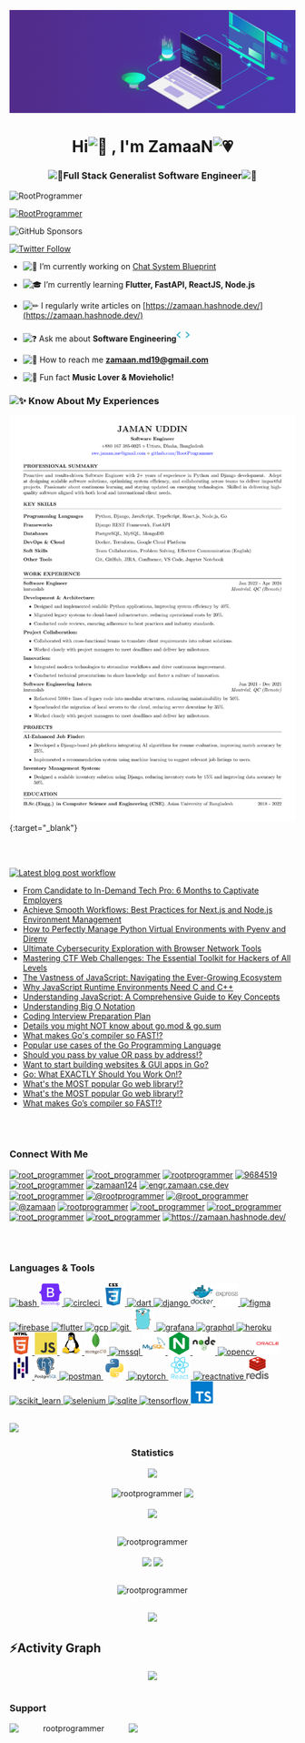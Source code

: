 [![MasterHead](https://github.com/RootProgrammer/media-hub/blob/main/animated-banners/laptop.gif)](https://profiles.topcoder.com/root_programmer)

<h1 align="center">Hi<img src="https://fonts.gstatic.com/s/e/notoemoji/latest/1f44b/512.gif" alt="👋" width="32" height="32">
, I'm ZamaaN<img src="https://fonts.gstatic.com/s/e/notoemoji/latest/1f497/512.gif" alt="💗" width="32" height="32"></h1>
<h3 align="center"><img src="https://fonts.gstatic.com/s/e/notoemoji/latest/1f31f/512.gif" alt="🌟" width="32" height="32">Full Stack Generalist Software Engineer<img src="https://fonts.gstatic.com/s/e/notoemoji/latest/1f31f/512.gif" alt="🌟" width="32" height="32"></h3>

<p align="left"> <img src="https://komarev.com/ghpvc/?username=RootProgrammer&label=Profile%20views&color=00B14f&style=flat" alt="RootProgrammer" /> </p>

<p align="left"> <a href="https://github.com/ryo-ma/github-profile-trophy"><img src="https://github-profile-trophy.vercel.app/?username=RootProgrammer" alt="RootProgrammer" /></a> </p>
<img alt="GitHub Sponsors" src="https://img.shields.io/github/sponsors/RootProgrammer?color=%2300B14F&logo=github">

<p align="left"> <a href="https://twitter.com/root_programmer" target="_blank"><img alt="Twitter Follow" src="https://img.shields.io/twitter/follow/root_programmer?style=social"></a> </p>

- <img src="https://fonts.gstatic.com/s/e/notoemoji/latest/1f6a7/512.gif" alt="🚧" width="32" height="32"> I’m currently working on [Chat System Blueprint](https://github.com/RootProgrammer/chat-system-blueprint)

- <img src="https://fonts.gstatic.com/s/e/notoemoji/latest/1f393/512.gif" alt="🎓" width="32" height="32"> I’m currently learning **Flutter, FastAPI, ReactJS, Node.js**

- <img src="https://fonts.gstatic.com/s/e/notoemoji/latest/270f_fe0f/512.gif" alt="✏" width="32" height="32"> I regularly write articles on [https://zamaan.hashnode.dev/](https://zamaan.hashnode.dev/)

- <img src="https://fonts.gstatic.com/s/e/notoemoji/latest/2753/512.gif" alt="❓" width="32" height="32"> Ask me about **Software Engineering<img src="https://github.com/RootProgrammer/media-hub/blob/main/animated-emojis/skills.gif" alt="</>" width="24" height="24">**

- <img src="https://fonts.gstatic.com/s/e/notoemoji/latest/1f48c/512.gif" alt="💌" width="32" height="32"> How to reach me **zamaan.md19@gmail.com**

- <img src="https://fonts.gstatic.com/s/e/notoemoji/latest/1f4ab/512.gif" alt="💫" width="32" height="32"> Fun fact **Music Lover & Movieholic!**
<!-- RESUME -->
<h3 align="left"><img src="https://fonts.gstatic.com/s/e/notoemoji/latest/2728/512.gif" alt="✨" width="32" height="32"> Know About My Experiences</h3>
<!--
<a href="https://drive.google.com/file/d/1wVk-32lpsKMBBzz6Ev8xMIivWe1REUwp/view?usp=sharing" target="_blank" rel="noopener noreferrer" title="Jaman Uddin's Resume">
  <img src="https://github.com/RootProgrammer/Resume/blob/main/resume/job-oriented-resume/star-coder-resume/jaman-uddin.png?raw=true" alt="Jaman Uddin's Resume" />
</a>
-->
<!-- Make sure to append ?raw=true to the URL to get the raw, viewable image instead of the GitHub page for the image file. -->

[![Resume](https://github.com/RootProgrammer/Resume/blob/main/resume/job-oriented-resume/star-coder-resume/jaman-uddin.png?raw=true)](https://drive.google.com/file/d/1wVk-32lpsKMBBzz6Ev8xMIivWe1REUwp/view?usp=sharing){:target="_blank"}

<br><br>

[![Latest blog post workflow](https://github.com/RootProgrammer/RootProgrammer/actions/workflows/blogposts.yml/badge.svg?branch=main)](https://github.com/RootProgrammer/RootProgrammer/actions/workflows/blogposts.yml)
<!-- BLOG-POST-LIST:START -->
- [From Candidate to In-Demand Tech Pro: 6 Months to Captivate Employers](https://zamaan.hashnode.dev/from-candidate-to-in-demand-tech-pro-6-months-to-captivate-employers)
- [Achieve Smooth Workflows: Best Practices for Next.js and Node.js Environment Management](https://zamaan.hashnode.dev/achieve-smooth-workflows-best-practices-for-nextjs-and-nodejs-environment-management)
- [How to Perfectly Manage Python Virtual Environments with Pyenv and Direnv](https://zamaan.hashnode.dev/how-to-perfectly-manage-python-virtual-environments-with-pyenv-and-direnv)
- [Ultimate Cybersecurity Exploration with Browser Network Tools](https://zamaan.hashnode.dev/ultimate-cybersecurity-exploration-with-browser-network-tools)
- [Mastering CTF Web Challenges: The Essential Toolkit for Hackers of All Levels](https://zamaan.hashnode.dev/mastering-ctf-web-challenges-the-essential-toolkit-for-hackers-of-all-levels)
- [The Vastness of JavaScript: Navigating the Ever-Growing Ecosystem](https://zamaan.hashnode.dev/the-vastness-of-javascript-navigating-the-ever-growing-ecosystem)
- [Why JavaScript Runtime Environments Need C and C++](https://zamaan.hashnode.dev/why-javascript-runtime-environments-need-c-and-c)
- [Understanding JavaScript: A Comprehensive Guide to Key Concepts](https://zamaan.hashnode.dev/understanding-javascript-a-comprehensive-guide-to-key-concepts)
- [Understanding Big O Notation](https://zamaan.hashnode.dev/understanding-big-o-notation)
- [Coding Interview Preparation Plan](https://zamaan.hashnode.dev/coding-interview-preparation-plan)
- [Details you might NOT know about go.mod &amp; go.sum](https://zamaan.hashnode.dev/details-you-might-not-know-about-gomod-and-gosum)
- [What makes Go&#39;s compiler so FAST!?](https://zamaan.hashnode.dev/what-makes-gos-compiler-so-fast)
- [Popular use cases of the Go Programming Language](https://zamaan.hashnode.dev/popular-use-cases-of-the-go-programming-language)
- [Should you pass by value OR pass by address!?](https://zamaan.hashnode.dev/should-you-pass-by-value-or-pass-by-address)
- [Want to start building websites &amp; GUI apps in Go?](https://zamaan.hashnode.dev/want-to-start-building-websites-and-gui-apps-in-go)
- [Go: What EXACTLY Should You Work On!?](https://zamaan.hashnode.dev/go-what-exactly-should-you-work-on)
- [What&#39;s the MOST popular Go web library!?](https://dev.to/root_programmer/whats-the-most-popular-go-web-library-hia)
- [What&#39;s the MOST popular Go web library!?](https://zamaan.hashnode.dev/whats-the-most-popular-go-web-library)
- [What makes Go’s compiler so FAST!?](https://medium.com/@root_programmer/what-makes-gos-compiler-so-fast-d7d7a708b0d6?source=rss-9012f3cb175b------2)
<!-- BLOG-POST-LIST:END -->
<br><br>


<h3 align="left">Connect With Me</h3>
<p align="left">
<a href="https://dev.to/root_programmer" target="blank"><img align="center" src="https://raw.githubusercontent.com/rahuldkjain/github-profile-readme-generator/master/src/images/icons/Social/devto.svg" alt="root_programmer" height="30" width="40" /></a>
<a href="https://twitter.com/root_programmer" target="blank"><img align="center" src="https://raw.githubusercontent.com/rahuldkjain/github-profile-readme-generator/master/src/images/icons/Social/twitter.svg" alt="root_programmer" height="30" width="40" /></a>
<a href="https://linkedin.com/in/rootprogrammer" target="blank"><img align="center" src="https://raw.githubusercontent.com/rahuldkjain/github-profile-readme-generator/master/src/images/icons/Social/linked-in-alt.svg" alt="rootprogrammer" height="30" width="40" /></a>
<a href="https://stackoverflow.com/users/9684519" target="blank"><img align="center" src="https://raw.githubusercontent.com/rahuldkjain/github-profile-readme-generator/master/src/images/icons/Social/stack-overflow.svg" alt="9684519" height="30" width="40" /></a>
<a href="https://codesandbox.com/root_programmer" target="blank"><img align="center" src="https://raw.githubusercontent.com/rahuldkjain/github-profile-readme-generator/master/src/images/icons/Social/codesandbox.svg" alt="root_programmer" height="30" width="40" /></a>
<a href="https://kaggle.com/zamaan124" target="blank"><img align="center" src="https://raw.githubusercontent.com/rahuldkjain/github-profile-readme-generator/master/src/images/icons/Social/kaggle.svg" alt="zamaan124" height="30" width="40" /></a>
<a href="https://fb.com/engr.zamaan.cse.dev" target="blank"><img align="center" src="https://raw.githubusercontent.com/rahuldkjain/github-profile-readme-generator/master/src/images/icons/Social/facebook.svg" alt="engr.zamaan.cse.dev" height="30" width="40" /></a>
<a href="https://instagram.com/root_programmer" target="blank"><img align="center" src="https://raw.githubusercontent.com/rahuldkjain/github-profile-readme-generator/master/src/images/icons/Social/instagram.svg" alt="root_programmer" height="30" width="40" /></a>
<a href="https://hashnode.com/@rootprogrammer" target="blank"><img align="center" src="https://raw.githubusercontent.com/rahuldkjain/github-profile-readme-generator/master/src/images/icons/Social/hashnode.svg" alt="@rootprogrammer" height="30" width="40" /></a>
<a href="https://medium.com/@root_programmer" target="blank"><img align="center" src="https://raw.githubusercontent.com/rahuldkjain/github-profile-readme-generator/master/src/images/icons/Social/medium.svg" alt="@root_programmer" height="30" width="40" /></a>
<a href="https://www.youtube.com/c/@zamaan" target="blank"><img align="center" src="https://raw.githubusercontent.com/rahuldkjain/github-profile-readme-generator/master/src/images/icons/Social/youtube.svg" alt="@zamaan" height="30" width="40" /></a>
<a href="https://www.codechef.com/users/rootprogrammer" target="blank"><img align="center" src="https://cdn.jsdelivr.net/npm/simple-icons@3.1.0/icons/codechef.svg" alt="rootprogrammer" height="30" width="40" /></a>
<a href="https://www.hackerrank.com/root_programmer" target="blank"><img align="center" src="https://raw.githubusercontent.com/rahuldkjain/github-profile-readme-generator/master/src/images/icons/Social/hackerrank.svg" alt="root_programmer" height="30" width="40" /></a>
<a href="https://codeforces.com/profile/root_programmer" target="blank"><img align="center" src="https://raw.githubusercontent.com/rahuldkjain/github-profile-readme-generator/master/src/images/icons/Social/codeforces.svg" alt="root_programmer" height="30" width="40" /></a>
<a href="https://www.leetcode.com/root_programmer" target="blank"><img align="center" src="https://raw.githubusercontent.com/rahuldkjain/github-profile-readme-generator/master/src/images/icons/Social/leet-code.svg" alt="root_programmer" height="30" width="40" /></a>
<a href="https://www.topcoder.com/members/root_programmer" target="blank"><img align="center" src="https://raw.githubusercontent.com/rahuldkjain/github-profile-readme-generator/master/src/images/icons/Social/topcoder.svg" alt="root_programmer" height="30" width="40" /></a>
<a href="/https://zamaan.hashnode.dev/" target="blank"><img align="center" src="https://raw.githubusercontent.com/rahuldkjain/github-profile-readme-generator/master/src/images/icons/Social/rss.svg" alt="https://zamaan.hashnode.dev/" height="30" width="40" /></a>
</p>
<br><br>

<h3 align="left">Languages & Tools</h3>
<p align="left"> <a href="https://www.gnu.org/software/bash/" target="_blank" rel="noreferrer"> <img src="https://www.vectorlogo.zone/logos/gnu_bash/gnu_bash-icon.svg" alt="bash" width="40" height="40"/> </a> <a href="https://getbootstrap.com" target="_blank" rel="noreferrer"> <img src="https://raw.githubusercontent.com/devicons/devicon/master/icons/bootstrap/bootstrap-plain-wordmark.svg" alt="bootstrap" width="40" height="40"/> </a> <a href="https://circleci.com" target="_blank" rel="noreferrer"> <img src="https://www.vectorlogo.zone/logos/circleci/circleci-icon.svg" alt="circleci" width="40" height="40"/> </a> <a href="https://www.w3schools.com/css/" target="_blank" rel="noreferrer"> <img src="https://raw.githubusercontent.com/devicons/devicon/master/icons/css3/css3-original-wordmark.svg" alt="css3" width="40" height="40"/> </a> <a href="https://dart.dev" target="_blank" rel="noreferrer"> <img src="https://www.vectorlogo.zone/logos/dartlang/dartlang-icon.svg" alt="dart" width="40" height="40"/> </a> <a href="https://www.djangoproject.com/" target="_blank" rel="noreferrer"> <img src="https://cdn.worldvectorlogo.com/logos/django.svg" alt="django" width="40" height="40"/> </a> <a href="https://www.docker.com/" target="_blank" rel="noreferrer"> <img src="https://raw.githubusercontent.com/devicons/devicon/master/icons/docker/docker-original-wordmark.svg" alt="docker" width="40" height="40"/> </a> <a href="https://expressjs.com" target="_blank" rel="noreferrer"> <img src="https://raw.githubusercontent.com/devicons/devicon/master/icons/express/express-original-wordmark.svg" alt="express" width="40" height="40"/> </a> <a href="https://www.figma.com/" target="_blank" rel="noreferrer"> <img src="https://www.vectorlogo.zone/logos/figma/figma-icon.svg" alt="figma" width="40" height="40"/> </a> <a href="https://firebase.google.com/" target="_blank" rel="noreferrer"> <img src="https://www.vectorlogo.zone/logos/firebase/firebase-icon.svg" alt="firebase" width="40" height="40"/> </a> <a href="https://flutter.dev" target="_blank" rel="noreferrer"> <img src="https://www.vectorlogo.zone/logos/flutterio/flutterio-icon.svg" alt="flutter" width="40" height="40"/> </a> <a href="https://cloud.google.com" target="_blank" rel="noreferrer"> <img src="https://www.vectorlogo.zone/logos/google_cloud/google_cloud-icon.svg" alt="gcp" width="40" height="40"/> </a> <a href="https://git-scm.com/" target="_blank" rel="noreferrer"> <img src="https://www.vectorlogo.zone/logos/git-scm/git-scm-icon.svg" alt="git" width="40" height="40"/> </a> <a href="https://golang.org" target="_blank" rel="noreferrer"> <img src="https://raw.githubusercontent.com/devicons/devicon/master/icons/go/go-original.svg" alt="go" width="40" height="40"/> </a> <a href="https://grafana.com" target="_blank" rel="noreferrer"> <img src="https://www.vectorlogo.zone/logos/grafana/grafana-icon.svg" alt="grafana" width="40" height="40"/> </a> <a href="https://graphql.org" target="_blank" rel="noreferrer"> <img src="https://www.vectorlogo.zone/logos/graphql/graphql-icon.svg" alt="graphql" width="40" height="40"/> </a> <a href="https://heroku.com" target="_blank" rel="noreferrer"> <img src="https://www.vectorlogo.zone/logos/heroku/heroku-icon.svg" alt="heroku" width="40" height="40"/> </a> <a href="https://www.w3.org/html/" target="_blank" rel="noreferrer"> <img src="https://raw.githubusercontent.com/devicons/devicon/master/icons/html5/html5-original-wordmark.svg" alt="html5" width="40" height="40"/> </a> <a href="https://developer.mozilla.org/en-US/docs/Web/JavaScript" target="_blank" rel="noreferrer"> <img src="https://raw.githubusercontent.com/devicons/devicon/master/icons/javascript/javascript-original.svg" alt="javascript" width="40" height="40"/> </a> <a href="https://www.linux.org/" target="_blank" rel="noreferrer"> <img src="https://raw.githubusercontent.com/devicons/devicon/master/icons/linux/linux-original.svg" alt="linux" width="40" height="40"/> </a> <a href="https://www.mongodb.com/" target="_blank" rel="noreferrer"> <img src="https://raw.githubusercontent.com/devicons/devicon/master/icons/mongodb/mongodb-original-wordmark.svg" alt="mongodb" width="40" height="40"/> </a> <a href="https://www.microsoft.com/en-us/sql-server" target="_blank" rel="noreferrer"> <img src="https://www.svgrepo.com/show/303229/microsoft-sql-server-logo.svg" alt="mssql" width="40" height="40"/> </a> <a href="https://www.mysql.com/" target="_blank" rel="noreferrer"> <img src="https://raw.githubusercontent.com/devicons/devicon/master/icons/mysql/mysql-original-wordmark.svg" alt="mysql" width="40" height="40"/> </a> <a href="https://www.nginx.com" target="_blank" rel="noreferrer"> <img src="https://raw.githubusercontent.com/devicons/devicon/master/icons/nginx/nginx-original.svg" alt="nginx" width="40" height="40"/> </a> <a href="https://nodejs.org" target="_blank" rel="noreferrer"> <img src="https://raw.githubusercontent.com/devicons/devicon/master/icons/nodejs/nodejs-original-wordmark.svg" alt="nodejs" width="40" height="40"/> </a> <a href="https://opencv.org/" target="_blank" rel="noreferrer"> <img src="https://www.vectorlogo.zone/logos/opencv/opencv-icon.svg" alt="opencv" width="40" height="40"/> </a> <a href="https://www.oracle.com/" target="_blank" rel="noreferrer"> <img src="https://raw.githubusercontent.com/devicons/devicon/master/icons/oracle/oracle-original.svg" alt="oracle" width="40" height="40"/> </a> <a href="https://pandas.pydata.org/" target="_blank" rel="noreferrer"> <img src="https://raw.githubusercontent.com/devicons/devicon/2ae2a900d2f041da66e950e4d48052658d850630/icons/pandas/pandas-original.svg" alt="pandas" width="40" height="40"/> </a> <a href="https://www.postgresql.org" target="_blank" rel="noreferrer"> <img src="https://raw.githubusercontent.com/devicons/devicon/master/icons/postgresql/postgresql-original-wordmark.svg" alt="postgresql" width="40" height="40"/> </a> <a href="https://postman.com" target="_blank" rel="noreferrer"> <img src="https://www.vectorlogo.zone/logos/getpostman/getpostman-icon.svg" alt="postman" width="40" height="40"/> </a> <a href="https://www.python.org" target="_blank" rel="noreferrer"> <img src="https://raw.githubusercontent.com/devicons/devicon/master/icons/python/python-original.svg" alt="python" width="40" height="40"/> </a> <a href="https://pytorch.org/" target="_blank" rel="noreferrer"> <img src="https://www.vectorlogo.zone/logos/pytorch/pytorch-icon.svg" alt="pytorch" width="40" height="40"/> </a> <a href="https://reactjs.org/" target="_blank" rel="noreferrer"> <img src="https://raw.githubusercontent.com/devicons/devicon/master/icons/react/react-original-wordmark.svg" alt="react" width="40" height="40"/> </a> <a href="https://reactnative.dev/" target="_blank" rel="noreferrer"> <img src="https://reactnative.dev/img/header_logo.svg" alt="reactnative" width="40" height="40"/> </a> <a href="https://redis.io" target="_blank" rel="noreferrer"> <img src="https://raw.githubusercontent.com/devicons/devicon/master/icons/redis/redis-original-wordmark.svg" alt="redis" width="40" height="40"/> </a> <a href="https://scikit-learn.org/" target="_blank" rel="noreferrer"> <img src="https://upload.wikimedia.org/wikipedia/commons/0/05/Scikit_learn_logo_small.svg" alt="scikit_learn" width="40" height="40"/> </a> <a href="https://www.selenium.dev" target="_blank" rel="noreferrer"> <img src="https://raw.githubusercontent.com/detain/svg-logos/780f25886640cef088af994181646db2f6b1a3f8/svg/selenium-logo.svg" alt="selenium" width="40" height="40"/> </a> <a href="https://www.sqlite.org/" target="_blank" rel="noreferrer"> <img src="https://www.vectorlogo.zone/logos/sqlite/sqlite-icon.svg" alt="sqlite" width="40" height="40"/> </a> <a href="https://www.tensorflow.org" target="_blank" rel="noreferrer"> <img src="https://www.vectorlogo.zone/logos/tensorflow/tensorflow-icon.svg" alt="tensorflow" width="40" height="40"/> </a> <a href="https://www.typescriptlang.org/" target="_blank" rel="noreferrer"> <img src="https://raw.githubusercontent.com/devicons/devicon/master/icons/typescript/typescript-original.svg" alt="typescript" width="40" height="40"/> </a> </p>

<br>
<!-- TITLE: STATISTICS -->
<img src="https://user-images.githubusercontent.com/73097560/115834477-dbab4500-a447-11eb-908a-139a6edaec5c.gif"><h3 align="center">Statistics</h3>
<div align="center">
  <!-- Profile Summary -->
  <img align="center" src="http://github-profile-summary-cards.vercel.app/api/cards/profile-details?username=RootProgrammer&theme=github" height="242em" /><br><br>
  
  <!-- Stats -->
  <img align="center" src="https://github-readme-stats.vercel.app/api?username=rootprogrammer&show_icons=true&locale=en&theme=github" height="180em" alt="rootprogrammer" />
  <img align="center" src="http://github-profile-summary-cards.vercel.app/api/cards/stats?username=RootProgrammer&theme=github" height="180em" />
  <br><br>
  
  <!-- Commits -->
  <img align="center" src="http://github-profile-summary-cards.vercel.app/api/cards/productive-time?username=RootProgrammer&theme=github" height="180em" />
  <br><br>
  
  <!-- Languages -->
  <img align="center" src="https://github-readme-stats.vercel.app/api/top-langs?username=rootprogrammer&show_icons=true&locale=en&layout=compact&theme=github" height="180em" alt="rootprogrammer" /><br><br>
  <img align="center" src="http://github-profile-summary-cards.vercel.app/api/cards/most-commit-language?username=RootProgrammer&theme=github" height="180em" />
  <img align="center" src="http://github-profile-summary-cards.vercel.app/api/cards/repos-per-language?username=RootProgrammer&theme=github" height="180em" />
  <br><br>
  
  <!-- Streak -->
  <img align="center" src="https://github-readme-streak-stats.herokuapp.com/?user=rootprogrammer&" alt="rootprogrammer" />
  <br><br>
  
  <!-- Activity Graph -->
  <img src="https://user-images.githubusercontent.com/73097560/115834477-dbab4500-a447-11eb-908a-139a6edaec5c.gif"><h2 align="left">⚡Activity Graph</h2>
  <img align="center" src="https://github-readme-activity-graph.vercel.app/graph?username=RootProgrammer&theme=github"/>
  <br><br>

  <!-- Support -->
  <h3 align="left">Support</h3>
  <a href="https://www.buymeacoffee.com/rootprogrammer"> <img align="left" src="https://cdn.buymeacoffee.com/buttons/v2/default-yellow.png" height="50" width="210" alt="rootprogrammer" /></a>
</div>

<img src="https://raw.githubusercontent.com/Trilokia/Trilokia/379277808c61ef204768a61bbc5d25bc7798ccf1/bottom_header.svg" />
